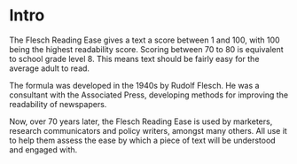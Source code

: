 # Intro

The Flesch Reading Ease gives a text a score between 1 and 100, with 100 being
the highest readability score. Scoring between 70 to 80 is equivalent to school
grade level 8. This means text should be fairly easy for the average adult to
read.

The formula was developed in the 1940s by Rudolf Flesch. He was a consultant
with the Associated Press, developing methods for improving the readability of
newspapers.

Now, over 70 years later, the Flesch Reading Ease is used by marketers,
research communicators and policy writers, amongst many others. All use it to
help them assess the ease by which a piece of text will be understood and
engaged with.